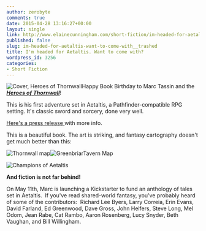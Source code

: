 ```yaml
---
author: zerobyte
comments: true
date: 2015-04-28 13:16:27+00:00
layout: single
link: http://www.elainecunningham.com/short-fiction/im-headed-for-aetaltis-want-to-come-with__trashed/
published: false
slug: im-headed-for-aetaltis-want-to-come-with__trashed
title: I'm headed for Aetaltis. Want to come with?
wordpress_id: 3256
categories:
- Short Fiction
---
```


![Cover, Heroes of Thornwall](http://www.elainecunningham.com/wp-content/uploads/2015/04/Cover-Heroes-of-Thornwall.jpg)Happy Book Birthday to Marc Tassin and the [**_Heroes of Thornwall_**](http://drivethrurpg.com/product/145499/Heroes-of-Thornwall)!

This is his first adventure set in Aetaltis, a Pathfinder-compatible RPG setting. It's classic sword and sorcery, done very well.

[Here's a press release ](http://aetaltis.com/node/57)with more info.



This is a beautiful book. The art is striking, and fantasy cartography doesn't get much better than this:

![Thornwall map](http://www.elainecunningham.com/wp-content/uploads/2015/04/Thornwall-map-300x237.jpg)![GreenbriarTavern Map](http://www.elainecunningham.com/wp-content/uploads/2015/04/GreenbriarTavern-Map-300x237.jpg)

![Champions of Aetaltis](http://www.elainecunningham.com/wp-content/uploads/2015/04/Champions-of-Aetaltis-300x300.jpg)

**And fiction is not far behind!**

On May 11th, Marc is launching a Kickstarter to fund an anthology of tales set in Aetaltis.  If you've read shared-world fantasy, you've probably heard of some of the contributors:  Richard Lee Byers, Larry Correia, Erin Evans, David Farland, Ed Greenwood, Dave Gross, John Helfers, Steve Long, Mel Odom, Jean Rabe, Cat Rambo, Aaron Rosenberg, Lucy Snyder, Beth Vaughan, and Bill Willingham.
